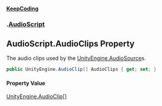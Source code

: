 #### [KeepCoding](index.md 'index')
### [](.md '').[AudioScript](AudioScript.md 'AudioScript')
## AudioScript.AudioClips Property
The audio clips used by the [UnityEngine.AudioSource](https://docs.microsoft.com/en-us/dotnet/api/UnityEngine.AudioSource 'UnityEngine.AudioSource')s.  
```csharp
public UnityEngine.AudioClip[] AudioClips { get; set; }
```
#### Property Value
[UnityEngine.AudioClip](https://docs.microsoft.com/en-us/dotnet/api/UnityEngine.AudioClip 'UnityEngine.AudioClip')[[]](https://docs.microsoft.com/en-us/dotnet/api/System.Array 'System.Array')
